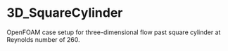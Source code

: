 # 3D_SquareCylinder
OpenFOAM case setup for three-dimensional flow past square cylinder at Reynolds number of 260.

